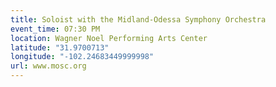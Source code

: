 ```yaml
---
title: Soloist with the Midland-Odessa Symphony Orchestra
event_time: 07:30 PM
location: Wagner Noel Performing Arts Center
latitude: "31.9700713"
longitude: "-102.24683449999998"
url: www.mosc.org
---
```

